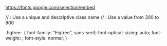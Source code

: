 https://fonts.google.com/selection/embed

// : Use a unique and descriptive class name // : Use a value from 300 to 900

.figtree- { font-family: "Figtree", sans-serif; font-optical-sizing: auto; font-weight: ; font-style: normal; }